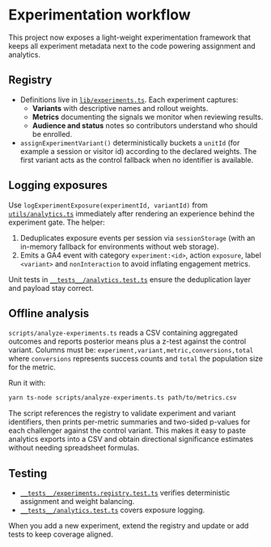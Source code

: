 # Experimentation workflow

This project now exposes a light-weight experimentation framework that keeps all experiment metadata next to the code powering assignment and analytics.

## Registry

* Definitions live in [`lib/experiments.ts`](../lib/experiments.ts). Each experiment captures:
  * **Variants** with descriptive names and rollout weights.
  * **Metrics** documenting the signals we monitor when reviewing results.
  * **Audience and status** notes so contributors understand who should be enrolled.
* `assignExperimentVariant()` deterministically buckets a `unitId` (for example a session or visitor id) according to the declared weights. The first variant acts as the control fallback when no identifier is available.

## Logging exposures

Use `logExperimentExposure(experimentId, variantId)` from [`utils/analytics.ts`](../utils/analytics.ts) immediately after rendering an experience behind the experiment gate. The helper:

1. Deduplicates exposure events per session via `sessionStorage` (with an in-memory fallback for environments without web storage).
2. Emits a GA4 event with category `experiment:<id>`, action `exposure`, label `<variant>` and `nonInteraction` to avoid inflating engagement metrics.

Unit tests in [`__tests__/analytics.test.ts`](../__tests__/analytics.test.ts) ensure the deduplication layer and payload stay correct.

## Offline analysis

`scripts/analyze-experiments.ts` reads a CSV containing aggregated outcomes and reports posterior means plus a z-test against the control variant. Columns must be: `experiment,variant,metric,conversions,total` where `conversions` represents success counts and `total` the population size for the metric.

Run it with:

```bash
yarn ts-node scripts/analyze-experiments.ts path/to/metrics.csv
```

The script references the registry to validate experiment and variant identifiers, then prints per-metric summaries and two-sided p-values for each challenger against the control variant. This makes it easy to paste analytics exports into a CSV and obtain directional significance estimates without needing spreadsheet formulas.

## Testing

* [`__tests__/experiments.registry.test.ts`](../__tests__/experiments.registry.test.ts) verifies deterministic assignment and weight balancing.
* [`__tests__/analytics.test.ts`](../__tests__/analytics.test.ts) covers exposure logging.

When you add a new experiment, extend the registry and update or add tests to keep coverage aligned.
